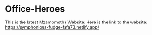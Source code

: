 # Office-Heroes
This is the latest Mzamomstha Website: 
Here is the link to the website:
https://symphonious-fudge-fafa73.netlify.app/
